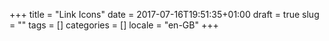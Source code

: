 +++
title = "Link Icons"
date = 2017-07-16T19:51:35+01:00
draft = true
slug = ""
tags = []
categories = []
locale = "en-GB"
+++
